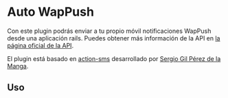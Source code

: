 Auto WapPush
============

Con este plugin podrás enviar a tu propio móvil notificaciones WapPush desde una aplicación rails. Puedes obtener más información de la API en [la página oficial de la API](http://open.movilforum.com/?q=node/425).

El plugin está basado en [action-sms](http://action-sms.googlecode.com/) desarrollado por [Sergio Gil Pérez de la Manga](http://github.com/porras).


Uso
---



